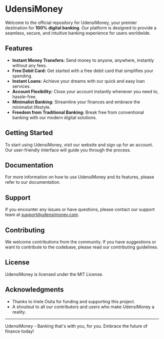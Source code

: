 # UdensiMoney

Welcome to the official repository for UdensiMoney, your premier destination for **100% digital banking**. Our platform is designed to provide a seamless, secure, and intuitive banking experience for users worldwide.

## Features

- **Instant Money Transfers:** Send money to anyone, anywhere, instantly without any fees.
- **Free Debit Card:** Get started with a free debit card that simplifies your spending.
- **Instant Loans:** Achieve your dreams with our quick and easy loan services.
- **Account Flexibility:** Close your account instantly whenever you need to, hassle-free.
- **Minimalist Banking:** Streamline your finances and embrace the minimalist lifestyle.
- **Freedom from Traditional Banking:** Break free from conventional banking with our modern digital solutions.

## Getting Started

To start using UdensiMoney, visit our website and sign up for an account. Our user-friendly interface will guide you through the process.

## Documentation

For more information on how to use UdensiMoney and its features, please refer to our documentation.

## Support

If you encounter any issues or have questions, please contact our support team at support@udensimoney.com.

## Contributing

We welcome contributions from the community. If you have suggestions or want to contribute to the codebase, please read our contributing guidelines.

## License

UdensiMoney is licensed under the MIT License.

## Acknowledgments

- Thanks to Iriele Osita for funding and supporting this project.
- A shoutout to all our contributors and users who make UdensiMoney a reality.

---

UdensiMoney - Banking that's with you, for you. Embrace the future of finance today!
